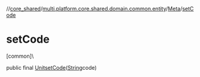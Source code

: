 //[core_shared](../../../index.md)/[multi.platform.core.shared.domain.common.entity](../index.md)/[Meta](index.md)/[setCode](set-code.md)

# setCode

[common]\

public final [Unit](https://kotlinlang.org/api/latest/jvm/stdlib/kotlin/-unit/index.html)[setCode](set-code.md)([String](https://docs.oracle.com/javase/8/docs/api/java/lang/String.html)code)
